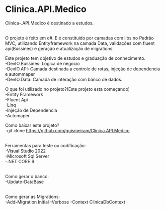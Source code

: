 # Clinica.API.Medico
Clinica-.API.Medico é destinado a estudos.<br><br>

O projeto é feito em c#. E é constituido por camadas com libs no Padrão MVC, utilizando Entityframework na camada Data, validações com fluent api(Bussines) e geração e atualização de migrations. <br>

Este projeto tem objetivo de estudos e graduação de conhecimento.<br>
-DevIO.Bussines: Logica de negocio<br>
-DevIO.API: Camada destinada a controle de rotas, injeção de dependencia e autommaper<br>
-DevIO.Data: Camada de interação com banco de dados.<br>


O que foi utilizado no projeto?(Este projeto esta começando)<br>
-Entity Framework<br>
-Fluent Api<br>
-Linq<br>
-Injeção de Dependencia<br>
-Automaper<br>


Como baixar este projeto?<br>
-git clone https://github.com/guismeiram/Clinica.API.Medico<br><br>

Ferramentas para teste ou codificação:<br>
-Visual Studio 2022<br>
-Microsoft Sql Server<br>
-.NET CORE 6<br><br>


Como gerar o banco:<br>
-Update-DataBase<br><br>


Como gerar as Migrations:<br>
-Add-Migration Initial -Verbose -Context ClinicaDbContext<br>
